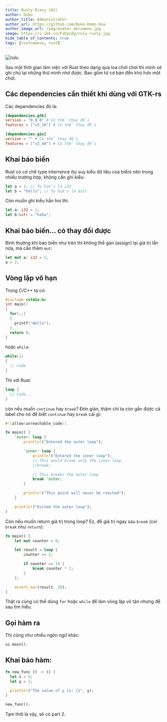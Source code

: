 ```yaml
---
title: Rusty Diary (01)
author: Doko
author_title: Administrator
author_url: https://github.com/Doko-Demo-Doa
author_image_url: /img/avatar_doraemon.jpg
image: https://i.ibb.co/FzDyL0g/rulu-rusty.jpg
hide_table_of_contents: true
tags: [vietnamese, rust]
---
```


![rulu](https://i.ibb.co/FzDyL0g/rulu-rusty.jpg)

Sau một thời gian làm việc với Rust theo dạng qua loa chơi chơi thì mình sẽ ghi chú lại những thứ mình nhớ được. Bao gồm từ cơ bản đến khó hơn một chút.

<!--truncate-->

## Các dependencies cần thiết khi dùng với GTK-rs

Các dependencies đó là:

```toml
[dependencies.gtk]
version = "0.9.0" # Có thể thay đổi
features = ["v3_16"] # Có thể thay đổi

[dependencies.gio]
version = "" # Có thể thay đổi
features = ["v2_44"] # Có thể thay đổi
```

## Khai báo biến

Rust có cơ chế type interrence (tự suy kiểu dữ liệu của biến) nên trong nhiều trường hợp, không cần ghi kiểu:

```rust
let a = 1; // Tự hiểu là i32
let b = "hello"; // Tự hiểu là &str
```

Còn muốn ghi kiểu hẳn hoi thì:

```rust
let a: i32 = 1;
let b:&str = "haha";
```

## Khai báo biến... có thay đổi được

Bình thường khi báo biến như trên thì không thể gán (assign) lại giá trị lần nữa, mà cần thêm `mut`:

```rust {0}
let mut a: i32 = 1;
a = 2;
```

## Vòng lặp vô hạn

Trong C/C++ ta có:

```cpp
#include <stdio.h>  
int main()  
{  
  for(;;)  
  {  
    printf("Hello");  
  }  
  return 0;  
}
```

hoặc `while`:

```cpp
while(1)  
{  
  // Code
}  
```

Thì với Rust:

```rust
loop {
  // Code...
}
```

còn nếu muốn `continue` hay `break`? Đơn giản, thậm chí ta còn gắn được cả label cho nó để biết `continue` hay `break` cái gì:

```rust
#![allow(unreachable_code)]

fn main() {
    'outer: loop {
        println!("Entered the outer loop");

        'inner: loop {
            println!("Entered the inner loop");
            // This would break only the inner loop
            //break;

            // This breaks the outer loop
            break 'outer;
        }

        println!("This point will never be reached");
    }

    println!("Exited the outer loop");
}
```

Còn nếu muốn return giá trị trong loop? Ez, để giá trị ngay sau `break` (coi `break` như `return`):

```rust
fn main() {
    let mut counter = 0;

    let result = loop {
        counter += 1;

        if counter == 10 {
            break counter * 2;
        }
    };

    assert_eq!(result, 20);
}
```

Thật ra cũng có thể dùng `for` hoặc `while` để làm vòng lặp vô tận nhưng để sau tìm hiểu.

## Gọi hàm ra

Thì cũng như nhiều ngôn ngữ khác:

```rust
ui.main();
```

## Khai báo hàm:

```rust
fn new_func () -> () {
  let x = 5;
  let y = 2;

  println!("The value of y is: {}", y);
}

new_func();
```

Tạm thời là vậy, sẽ có part 2.
